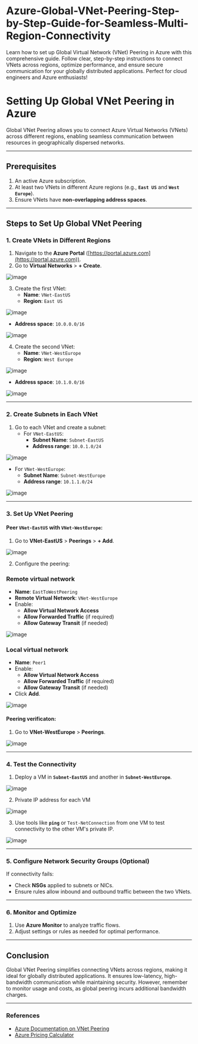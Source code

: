 # Azure-Global-VNet-Peering-Step-by-Step-Guide-for-Seamless-Multi-Region-Connectivity
Learn how to set up Global Virtual Network (VNet) Peering in Azure with this comprehensive guide. Follow clear, step-by-step instructions to connect VNets across regions, optimize performance, and ensure secure communication for your globally distributed applications. Perfect for cloud engineers and Azure enthusiasts!


# **Setting Up Global VNet Peering in Azure**

Global VNet Peering allows you to connect Azure Virtual Networks (VNets) across different regions, enabling seamless communication between resources in geographically dispersed networks.

---

## **Prerequisites**
1. An active Azure subscription.
2. At least two VNets in different Azure regions (e.g., **`East US`** and **`West Europe`**).
3. Ensure VNets have **non-overlapping address spaces**.

---

## **Steps to Set Up Global VNet Peering**

### **1. Create VNets in Different Regions**
1. Navigate to the **Azure Portal** ([https://portal.azure.com](https://portal.azure.com)).
2. Go to **Virtual Networks** > **+ Create**.


![image](https://github.com/user-attachments/assets/eb8f7d8a-42f2-4fd0-a00c-0ff26f1f57c4)


3. Create the first VNet:
   - **Name**: `VNet-EastUS`
   - **Region**: `East US`


![image](https://github.com/user-attachments/assets/ce8c3703-3957-402f-8be3-dff48de3527d)


   - **Address space**: `10.0.0.0/16`


![image](https://github.com/user-attachments/assets/34c1dc51-8967-4a91-a9ea-5b2afd4a302b)


4. Create the second VNet:
   - **Name**: `VNet-WestEurope`
   - **Region**: `West Europe`


![image](https://github.com/user-attachments/assets/6e283f61-2fe0-44d0-8707-eeac91d9f2ae)


   - **Address space**: `10.1.0.0/16`

![image](https://github.com/user-attachments/assets/cde323c4-7bc0-4aa5-8db5-99ec5abfe97b)

---

### **2. Create Subnets in Each VNet**
1. Go to each VNet and create a subnet:
   - For `VNet-EastUS`:
     - **Subnet Name**: `Subnet-EastUS`
     - **Address range**: `10.0.1.0/24`



![image](https://github.com/user-attachments/assets/e1ffaa5d-8803-488c-8d70-7288d6f27c60)



   - For `VNet-WestEurope`:
     - **Subnet Name**: `Subnet-WestEurope`
     - **Address range**: `10.1.1.0/24`


![image](https://github.com/user-attachments/assets/a19264c6-25ba-4e8f-8cf0-1cbcba2f9724)

---

### **3. Set Up VNet Peering**
#### **Peer `VNet-EastUS` with `VNet-WestEurope`:**
1. Go to **VNet-EastUS** > **Peerings** > **+ Add**.


![image](https://github.com/user-attachments/assets/7f45c2fb-c1c7-490f-ba8c-733ab91029e9)


2. Configure the peering:
 ### Remote virtual network 
   - **Name**: `EastToWestPeering`
   - **Remote Virtual Network**: `VNet-WestEurope`
  - Enable:
     - **Allow Virtual Network Access**
     - **Allow Forwarded Traffic** (if required)
     - **Allow Gateway Transit** (if needed)

![image](https://github.com/user-attachments/assets/5bd5e0ab-a816-4d9e-b9d5-086953c08630)


### Local virtual network 
   - **Name**: `Peer1`
   - Enable:
     - **Allow Virtual Network Access**
     - **Allow Forwarded Traffic** (if required)
     - **Allow Gateway Transit** (if needed)
 - Click **Add**.


![image](https://github.com/user-attachments/assets/f1b7746c-a440-45fc-aaf4-578556f162f7)


#### **Peering verificaton:**
1. Go to **VNet-WestEurope** > **Peerings**.



![image](https://github.com/user-attachments/assets/e5804456-9cd7-41d8-8656-fb11a11c482c)


---

### **4. Test the Connectivity**
1. Deploy a VM in **`Subnet-EastUS`** and another in **`Subnet-WestEurope`**.



![image](https://github.com/user-attachments/assets/c215ca10-941a-41a3-b661-d4aa2ec38f5b)


2. Private IP address for each VM



![image](https://github.com/user-attachments/assets/c4a47fbd-4004-4389-ba0a-f780d88c1855)



3. Use tools like **`ping`** or `Test-NetConnection` from one VM to test connectivity to the other VM's private IP.


![image](https://github.com/user-attachments/assets/af4b69ae-78b1-4575-871a-e3033770865d)


---

### **5. Configure Network Security Groups (Optional)**
If connectivity fails:
- Check **NSGs** applied to subnets or NICs.
- Ensure rules allow inbound and outbound traffic between the two VNets.

---

### **6. Monitor and Optimize**
1. Use **Azure Monitor** to analyze traffic flows.
2. Adjust settings or rules as needed for optimal performance.

---

## **Conclusion**
Global VNet Peering simplifies connecting VNets across regions, making it ideal for globally distributed applications. It ensures low-latency, high-bandwidth communication while maintaining security. However, remember to monitor usage and costs, as global peering incurs additional bandwidth charges.

---

### **References**
- [Azure Documentation on VNet Peering](https://learn.microsoft.com/en-us/azure/virtual-network/virtual-network-peering-overview)
- [Azure Pricing Calculator](https://azure.microsoft.com/en-us/pricing/calculator/)
